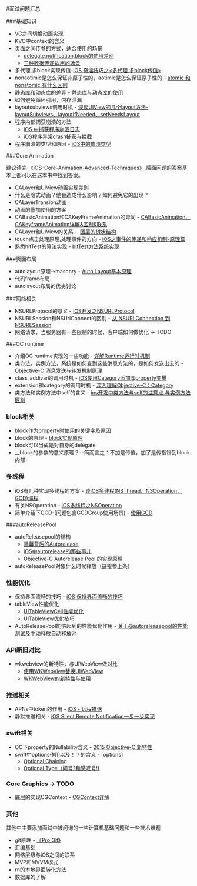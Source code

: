 #面试问题汇总

###基础知识
* VC之间切换动画实现
* KVO中context的含义
* 页面之间传参的方式，适合使用的场景
	* [delegate,notification,block的使用差别](http://www.jianshu.com/p/1d92342c795c) 
	* [三种数据传递适用的场景](http://www.cocoachina.com/bbs/read.php?tid=232918)
* 多代理,多block实现传值-[iOS 奇淫技巧之<多代理,多block传值>](http://www.jianshu.com/p/ea5ef09993e8)
* nonaotimic是怎么保证非原子性的，aotimic是怎么保证原子性的 - [atomic 和 nonatomic 有什么区别](http://www.jianshu.com/p/7288eacbb1a2)
* 静态库和动态库的差异 - [静态库与动态库的使用](https://www.gitbook.com/book/leon_lizi/-framework-/details)
* 如何避免循环引用，内存泄漏
* layoutsubviews调用时机 - [谈谈UIView的几个layout方法-layoutSubviews、layoutIfNeeded、setNeedsLayout](http://www.jianshu.com/p/eb2c4bb4e3f1)
* 程序内部捕获崩溃的方法 
	* [iOS 中捕获程序崩溃日志](http://www.jianshu.com/p/e8387b38db0e)
	* [iOS程序异常crash捕获与拦截](http://www.sharejs.com/codes/objectc/5882)
* 程序崩溃的类型和原因 - [iOS中的崩溃类型](http://blog.csdn.net/womendeaiwoming/article/details/44243571)


###Core Animation

建议读完 [《iOS-Core-Animation-Advanced-Techniques》](https://github.com/AttackOnDobby/iOS-Core-Animation-Advanced-Techniques),后面问题的答案基本上都可以在这本书中找到答案。

* CALayer和UIView动画实现差别
* 什么是隐式动画？他会造成什么影响？如何避免它的出现？
* CALayerTransion动画
* 动画的叠加使用的方案
* CABasicAnimation和CAKeyFrameAnimation的异同 - [CABasicAnimation、CAKeyframeAnimation详解&区别&联系](http://www.cnblogs.com/alunchen/p/5373222.html)
* CALayer和UIView的关系. - [图层的树状结构](https://github.com/AttackOnDobby/iOS-Core-Animation-Advanced-Techniques/blob/master/1-%E5%9B%BE%E5%B1%82%E6%A0%91/%E5%9B%BE%E5%B1%82%E6%A0%91.md) 
* touch点击处理原理,处理事件的方向 - [iOS之事件的传递和响应机制-原理篇](http://www.jianshu.com/p/2e074db792ba)
* 熟悉hitTest的算法实现 - [hitTest方法系统实现](http://www.cnblogs.com/xwoder/p/6242074.html)


###页面布局
* autolayout原理->masonry - [Auto Layout基本原理](http://www.jianshu.com/p/c6541ff0bdaf)
* 代码frame布局
* autolayout布局的优劣讨论


###网络相关
* NSURLProtocol的意义 - [iOS开发之NSURLProtocol](http://www.jianshu.com/p/7c89b8c5482a)
* NSURLSession和NSUrlConnect的区别 - [从 NSURLConnection 到 NSURLSession](https://objccn.io/issue-5-4/)
* 网络请求，当服务器有一些限制的时候，客户端如何做优化 -> TODO


###OC runtime
* 介绍OC runtime实现的一些功能 - [详解Runtime运行时机制](http://www.jianshu.com/p/1e06bfee99d0)
* 类方法，实例方法，系统是如何查到这些消息方法的，是如何发送出去的 - [Objective-C 消息发送与转发机制原理](http://blog.csdn.net/wangweijjj/article/details/51888750)
* class_addivar的调用时机 - [iOS使用Category添加@property变量](http://www.jianshu.com/p/922cd6220e4e)
* extension和category的调用时机 - [深入理解Objective-C：Category](http://tech.meituan.com/DiveIntoCategory.html)
* 类方法和实例方法中self的含义 - [ios开发中类方法与self的注意点 与实例方法区别](http://www.jianshu.com/p/139d60452283)

### block相关
* block作为property时使用的关键字及原因
* block的原理 - [block实现原理](http://www.jianshu.com/p/ca6ac0ae93ad)
* block可以当成是对自身的delegate
* __block的参数的意义原理？--简而言之：不加是传值，加了是传指针到block内部


### 多线程
* iOS有几种实现多线程的方案 - [谈iOS多线程(NSThread、NSOperation、GCD)编程](http://www.jianshu.com/p/6e6f4e005a0b)
* 有关NSOperation	 - [iOS多线程之NSOperation](http://www.jianshu.com/p/c6650fcc6612)
* 简单介绍下GCD-(问题包含GCDGroup使用场景) - [使用GCD](http://blog.devtang.com/2012/02/22/use-gcd/)

###autoReleasePool

* autoReleasepool的结构
	* [黑幕背后的Autorelease](http://blog.sunnyxx.com/2014/10/15/behind-autorelease/)
	* [iOS中autorelease的那些事儿](http://www.jianshu.com/p/5559bc15490d)
	* [Objective-C Autorelease Pool 的实现原理](http://blog.leichunfeng.com/blog/2015/05/31/objective-c-autorelease-pool-implementation-principle/)
* autoReleasePool对象什么时候释放（链接参上条）
	
### 性能优化
* 保持界面流畅的技巧 - [iOS 保持界面流畅的技巧](http://blog.ibireme.com/2015/11/12/smooth_user_interfaces_for_ios/)
* tableView性能优化
	* [UITableViewCell性能优化](http://www.jianshu.com/p/ce43518aa3d8)
	* [UITableView优化技巧](http://www.cocoachina.com/ios/20150602/11968.html)
* AutoReleasePool能够起到的性能优化作用 - [关于@autoreleasepool的性能测试及手动释放自动释放池](http://yangchao0033.github.io/blog/2015/12/31/guan-yu-at-autoreleasepoolde-ce-shi-ji-shi-yong/)


### API新旧对比
* wkwebview的新特性，与UIWebView做对比 
	* [使用WKWebView替换UIWebView](http://www.jianshu.com/p/6ba2507445e4)
	* [WKWebView的新特性与使用](http://www.brighttj.com/ios/ios-wkwebview-new-features-and-use.html)
	
	
### 推送相关
* APNs中token的作用 - [iOS - 远程推送](http://www.jianshu.com/p/831781585481)
* 静默推送相关 - [iOS Silent Remote Notification一步一步实现](http://www.jianshu.com/p/540378af5abe)


### swift相关
* OC下property的Nullability含义 - [2015 Objective-C 新特性](http://blog.sunnyxx.com/2015/06/12/objc-new-features-in-2015/) 
* swift中options作用以及！？的含义 - [options]
	* [Optional Chaining](https://developer.apple.com/library/content/documentation/Swift/Conceptual/Swift_Programming_Language/OptionalChaining.html)
	* [Optional Type（问号?和感叹号!)](http://blog.csdn.net/jasonblog/article/details/28876823)

	
### Core Graphics -> TODO
* 底层的实现CGContext - [CGContext详解](http://blog.csdn.net/kingsley_cxz/article/details/9191479)


### 其他

其他中主要添加面试中被问询的一些计算机基础问题和一些技术难题

* git原理 - [《Pro Git》](http://iissnan.com/progit/)
* 汇编基础
* 网络层级与iOS之间的联系
* MVP和MVVM模式
* rn的本地界面转化方法
* 数据库的了解